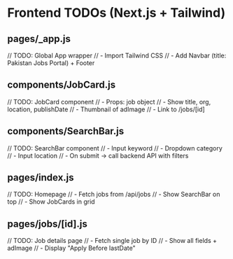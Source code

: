 # Frontend TODOs (Next.js + Tailwind)

## pages/\_app.js

// TODO: Global App wrapper
// - Import Tailwind CSS
// - Add Navbar (title: Pakistan Jobs Portal) + Footer

## components/JobCard.js

// TODO: JobCard component
// - Props: job object
// - Show title, org, location, publishDate
// - Thumbnail of adImage
// - Link to /jobs/[id]

## components/SearchBar.js

// TODO: SearchBar component
// - Input keyword
// - Dropdown category
// - Input location
// - On submit → call backend API with filters

## pages/index.js

// TODO: Homepage
// - Fetch jobs from /api/jobs
// - Show SearchBar on top
// - Show JobCards in grid

## pages/jobs/[id].js

// TODO: Job details page
// - Fetch single job by ID
// - Show all fields + adImage
// - Display "Apply Before lastDate"
